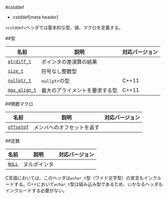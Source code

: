 #cstddef
* cstddef[meta header]

`<cstddef>`ヘッダでは基本的な型、値、マクロを定義する。

##型

| 名前 | 説明 | 対応バージョン |
|---------------------------------------|------------------------|-------|
| [`ptrdiff_t`](cstddef/ptrdiff_t.md) | ポインタの差演算の結果 | |
| [`size_t`](cstddef/size_t.md)       | 符号なし整数型         | |
| [`nullptr_t`](cstddef/nullptr_t.md) | `nullptr`の型       | C++11 |
| [`max_align_t`](cstddef/max_align_t.md) | 最大のアライメントを要求する型 | C++11 |


##関数マクロ

| 名前 | 説明 | 対応バージョン |
|-------------------------------------|----------------------------|-------|
| [`offsetof`](cstddef/offsetof.md) | メンバへのオフセットを返す | |


##定数

| 名前 | 説明 | 対応バージョン |
|-----------------------------|--------------|-------|
| [`NULL`](cstddef/null.md) | ヌルポインタ | |


C言語においては、このヘッダは`wchar_t`型（ワイド文字型）の宣言もインクルードする。C++において`wchar_t`型は組み込み型であるため、いかなるヘッダもインクルードする必要がない。


